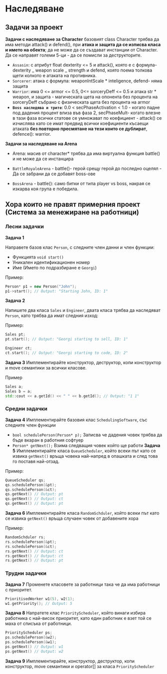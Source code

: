 # Наследяване

## Задачи за проект

**Задачи с наследяване за Character**
базовият class Character трябва да има методи attack() и defend(), при **атака и защита да се изписва класа и името на обекта**; да не може да се създават инстанции от Character. Да се направят големи 5-ци - да се помисли за деструкторите.

- `Assasin`: с атрибут float dexterity <= 5 и attack(), която е с формула- dexterity _ weapon scale _ strength и defend, която поема толкова щети колкото е атаката на противника.
- `Sorcerer`: атака с формула: weaponIntScale \* inteligence, defend- няма защита
- `Warrior`: има 0 <= armor <= 0.5, 0<= sorceryDeff <= 0.5 и атака str \* weapon, и защита - магическата щета на опонента без процента на sorceryDeff събрано с физическата щета без процента на armor
- **`Boss наследява и трите`**: 0.0 < secPhaseActivation < 1.0 - когато падне под дадения процент влиза във фаза 2, secPhaseMult- когато влезне в тази фаза всички статове се умножават по коефициент - attack() се изчислява като се имат предвид всички коефициенти късаещи атаката **без повторно пресмятане на тези които се дублират**, defence(): warrior.

**Задачи за наследяване на Arena**

- Arena: масив от character\* трябва да има виртуална функция battle() и не може да се инстанцира

- `BattleRoyaleArena` - battle()- герой срещу герой до последно оцелял - Да се забрани да се добавят boss-ове
- `BossArena` - battle(): само битки от типа player vs boss, накрая се изкарва коя група е победила.

## Хора които не правят примерния проект (Система за менежиране на работници)

### Лесни задачки

**Задача 1**

Направете базов клас `Person`, с следните член данни и член функции:

- Функцията `void start()`
- Уникален идентификационен номер
- Име (Името по подразбиране е `Georgi`)

Пример:

```c++
Person* p1 = new Person("John");
p1->start(); // Output: "Starting John, ID: 1"
```

**Задача 2**

Напишете два класа `Sales` и `Engineer`, двата класа трябва да наследяват `Person`, като трябва да имат следния изход:

Пример:

```c++
Sales pt;
pt.start(); // Output: "Georgi starting to sell, ID: 1"

Engineer ct;
ct.start(); // Output: "Georgi starting to code, ID: 2"
```

**Задача 3**
Имплементирайте конструктор, деструктор, копи конструктор и move семантики за всички класове.

Пример

```c++
Sales a;
Sales b = a;
std::cout << a.getId() << " " << b.getId(); // Output: "1 1"
```

### Средни задачки

**Задача 4**
Имплементирайте базовия клас `SchedulingSoftware`, със следните член функции

- `bool schedulePerson(Person* p);` Записва че дадения човек трябва да бъде вкаран в работния софтуер
- `Person* getNext();` Взима следващия човек който ще работи
  **Задача 5**
  Имплементирайте класа `QueueScheduler`, който всеки път като се извика `getNext()` връща човека най-напред в опашката и след това го поставя най-отзад.

Пример:

```c++
QueueScheduler qs;
qs.schedulePerson(&pt);
qs.schedulePerson(&ct);
qs.getNext() // Output: pt
qs.getNext() // Output: ct
qs.getNext() // Output: pt
```

**Задача 6**
Имплементирайте класа `RandomSchduler`, който всеки път като се извика `getNext()` връща случаен човек от добавените хора

Пример:

```c++
RandomSchduler rs;
rs.schedulePerson(&pt);
rs.schedulePerson(&ct);
rs.getNext() // Output: ct
rs.getNext() // Output: ct
rs.getNext() // Output: pt
```

### Трудни задачки

**Задача 7**
Променете класовете за работници така че да има работници с приоритет.

```c++
PrioritisedWorker w1(5), w2(1);
w1.getPriority(); // Output: 5
```

**Задача 8**
Напратете клас `PriorityScheduler`, който винаги избира работника с най-висок приоритет, като един работник е взет той се маха от списъка от работници.

```c++
PriorityScheduler ps;
ps.schedulePerson(&w2);
ps.schedulePerson(&w1);
ps.getNext() // Output: w1
ps.getNext() // Output: w2
```

**Задача 9**
Имплементирайте, конструктор, деструктор, копи конструктор, move семантики и operator[] за класа `PriorityScheduler`
